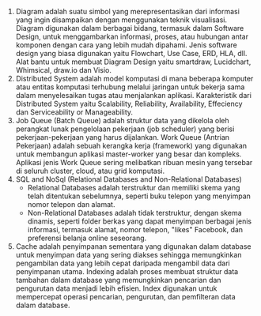 1. Diagram adalah suatu simbol yang merepresentasikan dari informasi yang ingin disampaikan dengan menggunakan teknik visualisasi. Diagram digunakan dalam berbagai bidang, termasuk dalam Software Design, untuk menggambarkan informasi, proses, atau hubungan antar komponen dengan cara yang lebih mudah dipahami. Jenis software design yang biasa digunakan yaitu Flowchart, Use Case, ERD, HLA, dll. Alat bantu untuk membuat Diagram Design yaitu smartdraw, Lucidchart, Whimsical, draw.io dan Visio.
2. Distributed System adalah model komputasi di mana beberapa komputer atau entitas komputasi terhubung melalui jaringan untuk bekerja sama dalam menyelesaikan tugas atau menjalankan aplikasi. Karakteristik dari Distributed System yaitu Scalability, Reliability, Availability, Effeciency dan Serviceability or Manageability. 
3. Job Queue (Batch Queue) adalah struktur data yang dikelola oleh perangkat lunak pengelolaan pekerjaan (job scheduler) yang berisi pekerjaan-pekerjaan yang harus dijalankan. Work Queue (Antrian Pekerjaan) adalah sebuah kerangka kerja (framework) yang digunakan untuk membangun aplikasi master-worker yang besar dan kompleks. Aplikasi jenis Work Queue sering melibatkan ribuan mesin yang tersebar di seluruh cluster, cloud, atau grid komputasi. 
4. SQL and NoSql (Relational Databases and Non-Relational Databases) 
   - Relational Databases adalah terstruktur dan memiliki skema yang telah ditentukan sebelumnya, seperti buku telepon yang menyimpan nomor telepon dan alamat.
   - Non-Relational Databases adalah tidak terstruktur, dengan skema dinamis, seperti folder berkas yang dapat menyimpan berbagai jenis informasi, termasuk alamat, nomor telepon, "likes" Facebook, dan preferensi belanja online seseorang.
5. Cache adalah penyimpanan sementara yang digunakan dalam database untuk menyimpan data yang sering diakses sehingga memungkinkan pengambilan data yang lebih cepat daripada mengambil data dari penyimpanan utama. Indexing adalah proses membuat struktur data tambahan dalam database yang memungkinkan pencarian dan pengurutan data menjadi lebih efisien. Index digunakan untuk mempercepat operasi pencarian, pengurutan, dan pemfilteran data dalam database. 